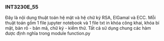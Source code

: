 ### INT3230E_55
Đây là nội dung thuật toán hệ mật và hệ chữ ký RSA, ElGamal và ECC.
Mỗi thuật toán gồm 1 file jupyter notebook và 1 file txt in khóa công khai, khóa bí mật, bản rõ - bản mã, chữ ký - kiểm thử.
Tất cả sử dụng chung các hàm được định nghĩa trong module function.py

